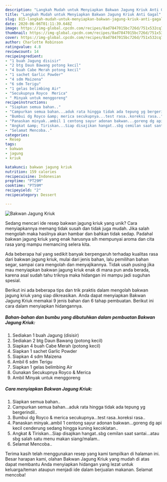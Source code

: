 ```yaml
---
description: "Langkah Mudah untuk Menyiapkan Bakwan Jagung Kriuk Anti Gagal"
title: "Langkah Mudah untuk Menyiapkan Bakwan Jagung Kriuk Anti Gagal"
slug: 815-langkah-mudah-untuk-menyiapkan-bakwan-jagung-kriuk-anti-gagal
date: 2020-06-06T01:11:39.648Z
image: https://img-global.cpcdn.com/recipes/8ad7847015bc726d/751x532cq70/bakwan-jagung-kriuk-foto-resep-utama.jpg
thumbnail: https://img-global.cpcdn.com/recipes/8ad7847015bc726d/751x532cq70/bakwan-jagung-kriuk-foto-resep-utama.jpg
cover: https://img-global.cpcdn.com/recipes/8ad7847015bc726d/751x532cq70/bakwan-jagung-kriuk-foto-resep-utama.jpg
author: Charlotte Robinson
ratingvalue: 4.8
reviewcount: 14
recipeingredient:
- "1 buah Jagung disisir"
- "2 btg Daun Bawang potong kecil"
- "4 buah Cabe Merah potong kecil"
- "1 sachet Garlic Powder"
- "4 sdm Maizena"
- "6 sdm Terigu"
- "1 gelas belimbing Air"
- "Secukupnya Royco  Merica"
- " Minyak untuk menggoreng"
recipeinstructions:
- "Siapkan semua bahan.."
- "Campurkan semua bahan...aduk rata hingga tidak ada tepung yg bergerindil.."
- "Bumbui dg Royco &amp; merica secukupnya...test rasa..koreksi rasa.."
- "Panaskan minyak..ambil 1 centong sayur adonan bakwan...goreng dg api kecil cenderung sedang hingga kuning kecoklatan.."
- "Angkat &amp; Tiriskan...Siap disajikan hangat..sbg cemilan saat santai...atau sbg salah satu menu makan siang/malam.."
- "Selamat Mencoba.."
categories:
- Resep
tags:
- bakwan
- jagung
- kriuk

katakunci: bakwan jagung kriuk 
nutrition: 159 calories
recipecuisine: Indonesian
preptime: "PT29M"
cooktime: "PT59M"
recipeyield: "2"
recipecategory: Dessert

---
```



![Bakwan Jagung Kriuk](https://img-global.cpcdn.com/recipes/8ad7847015bc726d/751x532cq70/bakwan-jagung-kriuk-foto-resep-utama.jpg)

Sedang mencari ide resep bakwan jagung kriuk yang unik? Cara menyiapkannya memang tidak susah dan tidak juga mudah. Jika salah mengolah maka hasilnya akan hambar dan bahkan tidak sedap. Padahal bakwan jagung kriuk yang enak harusnya sih mempunyai aroma dan cita rasa yang mampu memancing selera kita.

Ada beberapa hal yang sedikit banyak berpengaruh terhadap kualitas rasa dari bakwan jagung kriuk, mulai dari jenis bahan, lalu pemilihan bahan segar, sampai cara mengolah dan menyajikannya. Tidak usah pusing jika mau menyiapkan bakwan jagung kriuk enak di mana pun anda berada, karena asal sudah tahu triknya maka hidangan ini mampu jadi suguhan spesial.




Berikut ini ada beberapa tips dan trik praktis dalam mengolah bakwan jagung kriuk yang siap dikreasikan. Anda dapat menyiapkan Bakwan Jagung Kriuk memakai 9 jenis bahan dan 6 tahap pembuatan. Berikut ini cara dalam menyiapkan hidangannya.

<!--inarticleads1-->

##### Bahan-bahan dan bumbu yang dibutuhkan dalam pembuatan Bakwan Jagung Kriuk:

1. Sediakan 1 buah Jagung (disisir)
1. Sediakan 2 btg Daun Bawang (potong kecil)
1. Siapkan 4 buah Cabe Merah (potong kecil)
1. Siapkan 1 sachet Garlic Powder
1. Siapkan 4 sdm Maizena
1. Ambil 6 sdm Terigu
1. Siapkan 1 gelas belimbing Air
1. Gunakan Secukupnya Royco &amp; Merica
1. Ambil  Minyak untuk menggoreng




<!--inarticleads2-->

##### Cara menyiapkan Bakwan Jagung Kriuk:

1. Siapkan semua bahan..
1. Campurkan semua bahan...aduk rata hingga tidak ada tepung yg bergerindil..
1. Bumbui dg Royco &amp; merica secukupnya...test rasa..koreksi rasa..
1. Panaskan minyak..ambil 1 centong sayur adonan bakwan...goreng dg api kecil cenderung sedang hingga kuning kecoklatan..
1. Angkat &amp; Tiriskan...Siap disajikan hangat..sbg cemilan saat santai...atau sbg salah satu menu makan siang/malam..
1. Selamat Mencoba..




Terima kasih telah menggunakan resep yang kami tampilkan di halaman ini. Besar harapan kami, olahan Bakwan Jagung Kriuk yang mudah di atas dapat membantu Anda menyiapkan hidangan yang lezat untuk keluarga/teman ataupun menjadi ide dalam berjualan makanan. Selamat mencoba!
